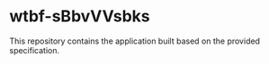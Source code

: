 # wtbf-sBbvVVsbks

This repository contains the application built based on the provided specification.
